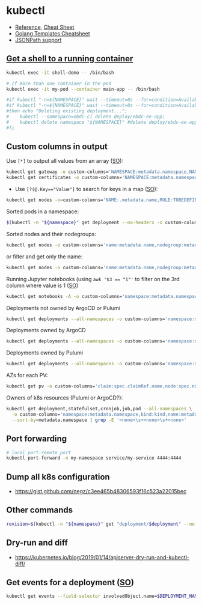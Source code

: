 # kubectl

* [Reference](https://kubernetes.io/docs/reference/generated/kubectl/kubectl-commands), [Cheat Sheet](https://kubernetes.io/docs/reference/kubectl/cheatsheet/)
* [Golang Templates Cheatsheet](https://curtisvermeeren.github.io/2017/09/14/Golang-Templates-Cheatsheet)
* [JSONPath support](https://kubernetes.io/docs/reference/kubectl/jsonpath/)

## [Get a shell to a running container](https://kubernetes.io/docs/tasks/debug-application-cluster/get-shell-running-container/)

```bash
kubectl exec -it shell-demo -- /bin/bash

# If more than one container in the pod
kubectl exec -it my-pod --container main-app -- /bin/bash
```

```bash
#if kubectl "-n=${NAMESPACE}" wait --timeout=0s --for=condition=Available deploy/ebdc-ee-app;
#if kubectl "-n=${NAMESPACE}" wait --timeout=0s --for=condition=Available "namespace/${NAMESPACE}";
#then echo "Deleting existing deployment...";
#    kubectl --namespace=ebdc-ci delete deploy/ebdc-ee-app;
#    kubectl delete namespace "${NAMESPACE}" #delete deploy/ebdc-ee-app;
#fi
```

## Custom columns in output

Use `[*]` to output all values from an array ([SO](https://stackoverflow.com/a/43521302/125246)):

```bash
kubectl get gateway -o custom-columns='NAMESPACE:metadata.namespace,NAME:metadata.name,CERT:spec.servers[*].tls.credentialName' -A
kubectl get certificates -o custom-columns='NAMESPACE:metadata.namespace,NAME:metadata.name,DNS-NAMES:spec.dnsNames,ISSUER:spec.issuerRef.name' -A
```

* Use `[?(@.Key=="Value"]` to search for keys in a map ([SO](https://stackoverflow.com/a/71306921/125246)):

```bash
kubectl get nodes -o=custom-columns='NAME:.metadata.name,ROLE:TOBEDEFINED,CPU:.status.capacity.cpu,MEM:.status.capacity.memory,IP:.status.addresses[?(@.type=="InternalIP")].address'
```

Sorted pods in a namespace:

```bash
$(kubectl -n "${namespace}" get deployment --no-headers -o custom-columns=":metadata.name" | sort)
```

Sorted nodes and their nodegroups:

```bash
kubectl get nodes -o custom-columns='name:metadata.name,nodegroup:metadata.labels.eks\.amazonaws\.com\/nodegroup,lt version:metadata.labels.eks\.amazonaws\.com/sourceLaunchTemplateVersion,version:status.nodeInfo.kubeletVersion,created:metadata.creationTimestamp' --sort-by=metadata.creationTimestamp
```

or filter and get only the name:

```bash
kubectl get nodes -o custom-columns='name:metadata.name,nodegroup:metadata.labels.eks\.amazonaws\.com\/nodegroup,created:metadata.creationTimestamp' --sort-by=metadata.creationTimestamp | grep wrk-compute | cut -w -f 1
```

Running Jupyter notebooks (using `awk '$3 == "1"'` to filter on the 3rd column where value is 1 ([SO](https://unix.stackexchange.com/a/31755/32390))

```bash
kubectl get notebooks -A -o custom-columns='namespace:metadata.namespace,name:metadata.name,readyReplicas:status.readyReplicas' --sort-by=metadata.namespace | awk '$3 == "1"'
```

Deployments not owned by ArgoCD or Pulumi

```bash
kubectl get deployments --all-namespaces -o custom-columns='namespace:metadata.namespace,name:metadata.name,argocd:metadata.labels.argocd\.argoproj\.io/instance,managed-by:metadata.labels.app\.kubernetes\.io/managed-by,ownerref:metadata.ownerReferences[0].name' --sort-by=metadata.namespace --selector='!argocd.argoproj.io/instance,app.kubernetes.io/managed-by!=pulumi'
```

Deployments owned by ArgoCD

```bash
kubectl get deployments --all-namespaces -o custom-columns='namespace:metadata.namespace,name:metadata.name,argocd:metadata.labels.argocd\.argoproj\.io/instance,managed-by:metadata.labels.app\.kubernetes\.io/managed-by' --sort-by=metadata.namespace --selector='argocd.argoproj.io/instance'
```

Deployments owned by Pulumi

```bash
kubectl get deployments --all-namespaces -o custom-columns='namespace:metadata.namespace,name:metadata.name,argocd:metadata.labels.argocd\.argoproj\.io/instance,managed-by:metadata.labels.app\.kubernetes\.io/managed-by' --sort-by=metadata.namespace --selector='app.kubernetes.io/managed-by=pulumi'
```

AZs for each PV:

```bash
kubectl get pv -o custom-columns='claim:spec.claimRef.name,node:spec.nodeAffinity.required.nodeSelectorTerms[0].matchExpressions[0].values[0]'
```

Owners of k8s resources (Pulumi or ArgoCD?):

```bash
kubectl get deployment,statefulset,cronjob,job,pod --all-namespaces \
  -o custom-columns='namespace:metadata.namespace,kind:kind,name:metadata.name,managed-by:metadata.labels.app\.kubernetes\.io/managed-by,argocd-instance:metadata.labels.argocd\.argoproj\.io/instance,owner-reference:metadata.ownerReferences[0].name' \
  --sort-by=metadata.namespace | grep -E '<none>\s+<none>\s+<none>'
```

## Port forwarding

```bash
# local port:remote port
kubectl port-forward -n my-namespace service/my-service 4444:4444
```

## Dump all k8s configuration

* <https://gist.github.com/negz/c3ee465b48306593f16c523a22015bec>

## Other commands

```bash
revision=$(kubectl -n "${namespace}" get "deployment/$deployment" --no-headers -o custom-columns=":metadata.annotations.deployment\.kubernetes\.io\/revision")
```

## Dry-run and diff

* <https://kubernetes.io/blog/2019/01/14/apiserver-dry-run-and-kubectl-diff/>

## Get events for a deployment ([SO](https://stackoverflow.com/a/69636530/125246))

```bash
kubectl get events --field-selector involvedObject.name=$DEPLOYMENT_NAME -n $NAMESPACE
```